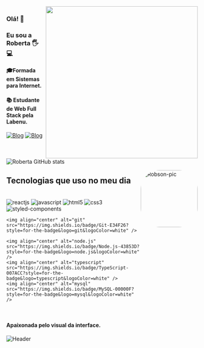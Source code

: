 <img src="https://raw.githubusercontent.com/MicaelliMedeiros/micaellimedeiros/master/image/computer-illustration.png" min-width="400px" max-width="400px" width="400px" align="right" alt="">


### Olá! 👋
### Eu sou a Roberta 🖐️💻
#### 🎓Formada em Sistemas para Internet. 
#### 📚 Estudante de Web Full Stack pela Labenu.



        
[![Blog](https://img.shields.io/badge/LinkedIn-0077B5?style=for-the-badge&logo=linkedin&logoColor=white)](https://www.linkedin.com/in/robertavieirademelo/)
[![Blog](https://img.shields.io/badge/Twitter-1DA1F2?style=for-the-badge&logo=twitter&logoColor=white)]()


![Roberta GitHub stats](https://github-readme-stats.vercel.app/api?username=VieiraMeloRoberta&show_icons=true&theme=radical)

<img align="right" alt="Robson-pic" height="150" style="border-radius:50px;" src="https://github.com/Shift-ky/curso-em-video-html-css/blob/main/_imagens/gifs-do-cubo-magico-0-unscreen.gif">

## Tecnologias que uso no meu dia  


<div style="display: inline_block"><br/>
    <img align="center" alt="reactjs"
    src="https://img.shields.io/badge/React-20232A?style=for-the-badge&logo=react&logoColor=61DAFB" />
    <img align="center" alt="javascript"
    src="https://img.shields.io/badge/JavaScript-323330?style=for-the-badge&logo=javascript&logoColor=F7DF1E" />   
    <img align="center" alt="html5" 
    src="https://img.shields.io/badge/HTML5-E34F26?style=for-the-badge&logo=html5&logoColor=white" />  
    <img align="center" alt="css3" 
    src="https://img.shields.io/badge/CSS3-1572B6?style=for-the-badge&logo=css3&logoColor=white" />
    <img align="center" alt="styled-components" 
    src="https://img.shields.io/badge/styled--components-DB7093?style=for-the-badge&logo=styled-components&logoColor=white" />   
  
    <img align="center" alt="git"                                                                                         
    src="https://img.shields.io/badge/Git-E34F26?style=for-the-badge&logo=git&logoColor=white" />   
 
    <img align="center" alt="node.js" 
    src="https://img.shields.io/badge/Node.js-43853D?style=for-the-badge&logo=node.js&logoColor=white" />
    <img align="center" alt="typescript" 
    src="https://img.shields.io/badge/TypeScript-007ACC?style=for-the-badge&logo=typescript&logoColor=white" />
    <img align="center" alt="mysql" 
    src="https://img.shields.io/badge/MySQL-00000F?style=for-the-badge&logo=mysql&logoColor=white" />
     
</div><br/>


#### Apaixonada pelo visual da interface.

<div>
<img align="center" alt="Header" src="https://github.com/joaopauloaramuni/joaopauloaramuni/blob/master/img/header.png?raw=true"/>
</div>

